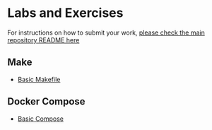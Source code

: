 # Labs and Exercises

For instructions on how to submit your work, [please check the main repository README here](/README.md#exercises)

## Make

- [Basic Makefile](/classes/05class/exercises/c05-make01/README.md)

## Docker Compose 

- [Basic Compose](/classes/05class/exercises/c05-compose01/README.md)
